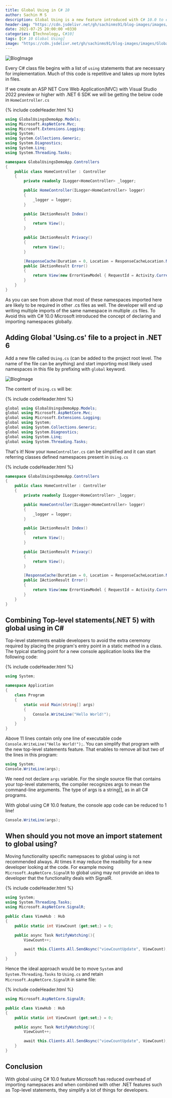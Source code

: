 ```yaml
---
title: Global Using in C# 10
author: Sachin M S
description: Global Using is a new feature introduced with C# 10.0 to eliminate multiple  import statemtns in class files
header-img: "https://cdn.jsdelivr.net/gh/sachinms91/blog-images/images/GlobalUsings/globalusings-in-csharp10.png"
date: 2021-07-25 20:00:00 +0330
categories: [Technology, C#10]
tags: [C# 10 Global Using]
image: "https://cdn.jsdelivr.net/gh/sachinms91/blog-images/images/GlobalUsings/globalusings-in-csharp10.png"
---
```


![BlogImage](https://cdn.jsdelivr.net/gh/sachinms91/blog-images/images/GlobalUsings/globalusings-in-csharp10.png)

Every C# class file begins with a list of ```using``` statements that are necessary for implementation. Much of this code is repetitive and takes up more bytes in files.

If we create an ASP NET Core Web Application(MVC) with Visual Studio 2022 preview or higher with .NET 6 SDK we will be getting the below code in ```HomeController.cs```

{% include codeHeader.html %}
```cs
using GlobalUsingsDemoApp.Models;
using Microsoft.AspNetCore.Mvc;
using Microsoft.Extensions.Logging;
using System;
using System.Collections.Generic;
using System.Diagnostics;
using System.Linq;
using System.Threading.Tasks;

namespace GlobalUsingsDemoApp.Controllers
{
    public class HomeController : Controller
    {
        private readonly ILogger<HomeController> _logger;

        public HomeController(ILogger<HomeController> logger)
        {
            _logger = logger;
        }

        public IActionResult Index()
        {
            return View();
        }

        public IActionResult Privacy()
        {
            return View();
        }

        [ResponseCache(Duration = 0, Location = ResponseCacheLocation.None, NoStore = true)]
        public IActionResult Error()
        {
            return View(new ErrorViewModel { RequestId = Activity.Current?.Id ?? HttpContext.TraceIdentifier });
        }
    }
}
```

As you can see from above that most of these namespaces imported here are likely to be required in other .cs files as well. The developer will end up writing multiple imports of the same namespace in multiple .cs files. To Avoid this with C# 10.0 Microsoft introduced the concept of declaring and importing namespaces globally.

## Adding Global 'Using.cs' file to a project in .NET 6
Add a new file called ```Using.cs``` (can be added to the project root level. The name of the file can be anything) and start importing most likely used namespaces in this file by prefixing with  ```global``` keyword. 

![BlogImage](https://cdn.jsdelivr.net/gh/sachinms91/blog-images/images/GlobalUsings/usings-in-vs2022.PNG)

The content of ```Using.cs``` will be:

{% include codeHeader.html %}
```cs
global using GlobalUsingsDemoApp.Models;
global using Microsoft.AspNetCore.Mvc;
global using Microsoft.Extensions.Logging;
global using System;
global using System.Collections.Generic;
global using System.Diagnostics;
global using System.Linq;
global using System.Threading.Tasks;
```

That's it! Now your ```HomeController.cs``` can be simplified  and it can start referring classes defined namespaces present in ```Using.cs```

{% include codeHeader.html %}
```cs
namespace GlobalUsingsDemoApp.Controllers
{
    public class HomeController : Controller
    {
        private readonly ILogger<HomeController> _logger;

        public HomeController(ILogger<HomeController> logger)
        {
            _logger = logger;
        }

        public IActionResult Index()
        {
            return View();
        }

        public IActionResult Privacy()
        {
            return View();
        }

        [ResponseCache(Duration = 0, Location = ResponseCacheLocation.None, NoStore = true)]
        public IActionResult Error()
        {
            return View(new ErrorViewModel { RequestId = Activity.Current?.Id ?? HttpContext.TraceIdentifier });
        }
    }
}
```
## Combining Top-level statements(.NET 5) with global using in C#

Top-level statements enable developers to avoid the extra ceremony required by placing the program's entry point in a static method in a class. The typical starting point for a new console application looks like the following code:

{% include codeHeader.html %}
```cs
using System;

namespace Application
{
    class Program
    {
        static void Main(string[] args)
        {
            Console.WriteLine("Hello World!");
        }
    }
}
```
Above 11 lines contain only one line of executable code ```Console.WriteLine("Hello World!");```. You can simplify that program with the new top-level statements feature. That enables  to remove all but two of the lines in this program:

```cs
using System;
Console.WriteLine(args);
```
We need not declare  ```args``` variable. For the single source file that contains your top-level statements, the compiler recognizes args to mean the command-line arguments. The type of args is a string[], as in all C# programs.

With global using C# 10.0 feature, the console app code can be reduced to 1 line!
```cs
Console.WriteLine(args);
```
## When should you not move an import statement to global using?

Moving functionality specific namepsaces to global using is not recommended always. At times it may reduce the readibilty for a new developer looking at the code. For example moving ```Microsoft.AspNetCore.SignalR``` to global using may not provide an idea to developer that the functionality deals with SignalR.  

{% include codeHeader.html %}
```cs
using System;
using System.Threading.Tasks;
using Microsoft.AspNetCore.SignalR;

public class ViewHub : Hub
{
    public static int ViewCount {get;set;} = 0;

    public async Task NotifyWatching(){
        ViewCount++;

        await this.Clients.All.SendAsync("viewCountUpdate", ViewCount);
    }
}
```

Hence the ideal approach would be to move ```System``` and ```System.Threading.Tasks``` to ```Using.cs``` and retain  ```Microsoft.AspNetCore.SignalR``` in same file:

{% include codeHeader.html %}
```cs
using Microsoft.AspNetCore.SignalR;

public class ViewHub : Hub
{
    public static int ViewCount {get;set;} = 0;

    public async Task NotifyWatching(){
        ViewCount++;

        await this.Clients.All.SendAsync("viewCountUpdate", ViewCount);
    }
}
```

## Conclusion
With global using C# 10.0 feature Microsoft has reduced overhead of importing namepsaces and when combined with other .NET features such as Top-level statements, they simplify a lot of things for developers.



